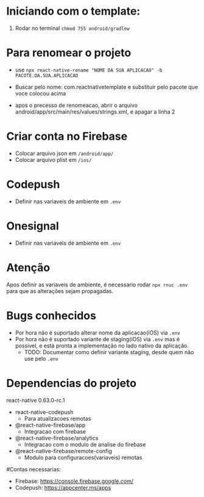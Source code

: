 # Iniciando com o template:

1. Rodar no terminal `chmod 755 android/gradlew`

# Para renomear o projeto

- use `npx react-native-rename "NOME DA SUA APLICACAO" -b PACOTE.DA.SUA.APLICACAO`

- Buscar pelo nome: com.reactnativetemplate e substituir pelo pacote que voce colocou acima

- apos o precesso de renomeacao, abrir o arquivo android/app/src/main/res/values/strings.xml, e apagar a linha 2

# Criar conta no Firebase

- Colocar arquivo json em `/android/app/`
- Colocar arquivo plist em `/ios/`

# Codepush

- Definir nas variaveis de ambiente em `.env`

# Onesignal

- Definir nas variaveis de ambiente em `.env`

# Atenção

Apos definir as variaveis de ambiente, é necessario rodar `npx rnuc .env` para que as alterações sejam propagadas.

# Bugs conhecidos

- Por hora não é suportado alterar nome da aplicacao(iOS) via `.env`
- Por hora não é suportado variante de staging(iOS) via `.env` mas é possivel, e está pronta a implementação no lado nativo da aplicação.
  - TODO: Documentar como definir variante staging, desde quem não use pelo `.env`

# Dependencias do projeto

react-native 0.63.0-rc.1

- react-native-codepush
  - Para atualizacoes remotas
- @react-native-firebase/app
  - Integracao com firebase
- @react-native-firebase/analytics
  - Integracao com o modulo de analise do firebase
- @react-native-firebase/remote-config
  - Modulo para configuracoes(variaveis) remotas

#Contas necessarias:

- Firebase: https://console.firebase.google.com/
- Codepush: https://appcenter.ms/apps
